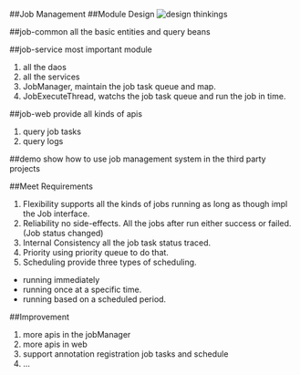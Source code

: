##Job Management
##Module Design
![design thinkings](docs/desgin.jpeg)


##job-common
all the basic entities and query beans

##job-service
most important module
1. all the daos
2. all the services
3. JobManager, maintain the job task queue and map.
4. JobExecuteThread, watchs the job task queue and run the job in time.


##job-web
provide all kinds of apis
1. query job tasks
2. query logs


##demo
show how to use job management system in the third party projects



##Meet Requirements
1. Flexibility
supports all the kinds of jobs running as long as though impl the Job interface.
2. Reliability
no side-effects. All the jobs after run either success or failed. (Job status changed)
3. Internal Consistency
all the job task status traced.
4. Priority
using priority queue to do that.
5. Scheduling
provide three types of scheduling. 
 * running immediately
 * running once at a specific time.
 * running based on a scheduled period. 
 
 ##Improvement
 1. more apis in the jobManager
 2. more apis in web
 3. support annotation registration job tasks and schedule
 4. ...
